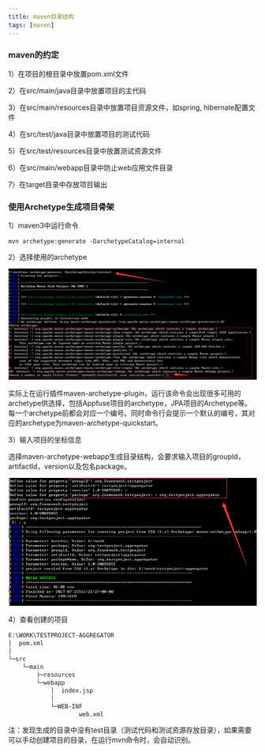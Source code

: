 ```yaml
---
title: maven目录结构
tags: [maven]
---
```


### maven的约定

1）在项目的根目录中放置pom.xml文件

2）在src/main/java目录中放置项目的主代码

3）在src/main/resources目录中放置项目资源文件，如spring, hibernate配置文件

4）在src/test/java目录中放置项目的测试代码

5）在src/test/resources目录中放置测试资源文件

6）在src/main/webapp目录中防止web应用文件目录

7）在target目录中存放项目输出

### 使用Archetype生成项目骨架

1）maven3中运行命令

```
mvn archetype:generate -DarchetypeCatalog=internal
```

2）选择使用的archetype

![](/images/book/maven/ch3/archetype-generate.png)

实际上在运行插件maven-archetype-plugin，运行该命令会出现很多可用的archetype供选择，包括Appfuse项目的archetype，JPA项目的Archetype等。每一个archetype前都会对应一个编号。同时命令行会提示一个默认的编号，其对应的archetype为maven-archetype-quickstart。

3）输入项目的坐标信息

选择maven-archetype-webapp生成目录结构，会要求输入项目的groupId，artifactId，version以及包名package。

![](/images/book/maven/ch3/archetype-generate2.png)

4）查看创建的项目

```
E:\WORK\TESTPROJECT-AGGREGATOR
│  pom.xml
│
└─src
    └─main
        ├─resources
        └─webapp
            │  index.jsp
            │
            └─WEB-INF
                    web.xml
```

注：发现生成的目录中没有test目录（测试代码和测试资源存放目录），如果需要可以手动创建项目的目录，在运行mvn命令时，会自动识别。